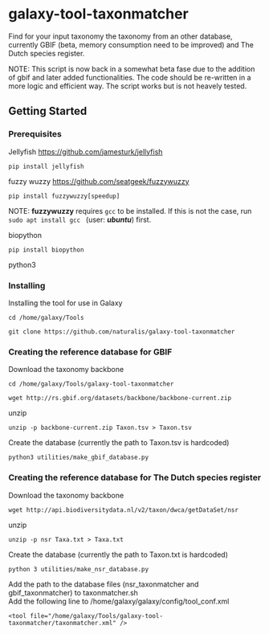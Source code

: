 # galaxy-tool-taxonmatcher
Find for your input taxonomy the taxonomy from an other database, currently GBIF (beta, memory consumption need to be improved) and The Dutch species register.

NOTE:
This script is now back in a somewhat beta fase due to the addition of gbif and later added functionalities. The code should be re-written in a more logic and efficient way. The script works but is not heavely tested. 

## Getting Started
### Prerequisites
Jellyfish https://github.com/jamesturk/jellyfish<br />
```
pip install jellyfish
```
fuzzy wuzzy https://github.com/seatgeek/fuzzywuzzy<br />
```
pip install fuzzywuzzy[speedup]
```
NOTE: **fuzzywuzzy** requires `gcc` to be installed. If this is not the case,
run ```sudo apt install gcc ``` (user: ***ubuntu***) first. 

biopython
```
pip install biopython
```
python3
### Installing
Installing the tool for use in Galaxy
```
cd /home/galaxy/Tools
```
```
git clone https://github.com/naturalis/galaxy-tool-taxonmatcher
```
### Creating the reference database for GBIF
Download the taxonomy backbone
```
cd /home/galaxy/Tools/galaxy-tool-taxonmatcher
```
```
wget http://rs.gbif.org/datasets/backbone/backbone-current.zip
```
unzip
```
unzip -p backbone-current.zip Taxon.tsv > Taxon.tsv
```
Create the database (currently the path to Taxon.tsv is hardcoded)
```
python3 utilities/make_gbif_database.py
```
### Creating the reference database for The Dutch species register
Download the taxonomy backbone
```
wget http://api.biodiversitydata.nl/v2/taxon/dwca/getDataSet/nsr
```
unzip
```
unzip -p nsr Taxa.txt > Taxa.txt
```
Create the database (currently the path to Taxon.txt is hardcoded)
```
python 3 utilities/make_nsr_database.py
```
Add the path to the database files (nsr_taxonmatcher and gbif_taxonmatcher) to taxonmatcher.sh
<br />
Add the following line to /home/galaxy/galaxy/config/tool_conf.xml
```
<tool file="/home/galaxy/Tools/galaxy-tool-taxonmatcher/taxonmatcher.xml" />
```
